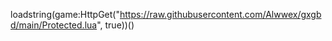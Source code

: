 loadstring(game:HttpGet("https://raw.githubusercontent.com/Alwwex/gxgbd/main/Protected.lua", true))()
